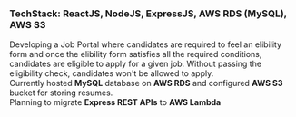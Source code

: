 ### TechStack: ReactJS, NodeJS, ExpressJS, AWS RDS (MySQL), AWS S3

Developing a Job Portal where candidates are required to feel an elibility form and once the elibility form satisfies all the required conditions, candidates are eligible to apply for a given job. Without passing the eligibility check, candidates won't be allowed to apply.<br/>
Currently hosted **MySQL** database on **AWS RDS** and configured **AWS S3** bucket for storing resumes. <br />
Planning to migrate **Express REST APIs** to **AWS Lambda** <br />
